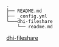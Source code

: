 ```
.
├── README.md
├── _config.yml
└───dhi-fileshare
    └── readme.md
```

[dhi-fileshare](https://nexuchan.github.io/dhi-fileshare)
